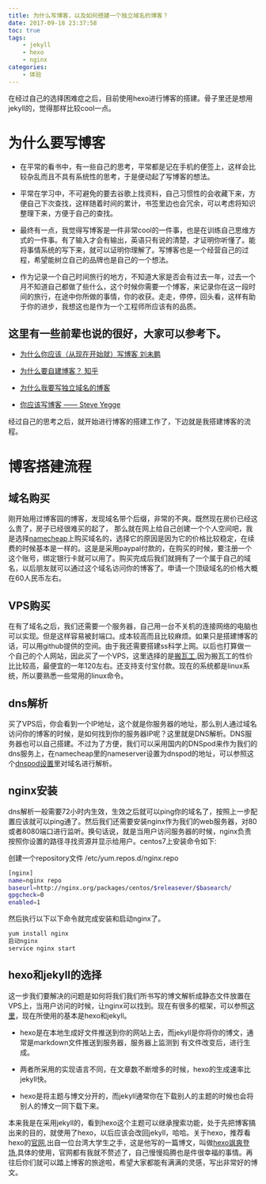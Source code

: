 ```yaml
---
title: 为什么写博客，以及如何搭建一个独立域名的博客？
date: 2017-09-18 23:37:58
toc: true
tags:
    - jekyll
    - hexo
    - nginx
categories:
    - 体验
---
```


在经过自己的选择困难症之后，目前使用hexo进行博客的搭建。骨子里还是想用jekyll的，觉得那样比较cool一点。

# 为什么要写博客

* 在平常的看书中，有一些自己的思考，平常都是记在手机的便签上，这样会比较杂乱而且不具有系统性的思考，于是便动起了写博客的想法。

* 平常在学习中，不可避免的要去谷歌上找资料，自己习惯性的会收藏下来，方便自己下次查找，这样随着时间的累计，书签里边也会冗余，可以考虑将知识整理下来，方便于自己的查找。

* 最终有一点，我觉得写博客是一件非常cool的一件事，也是在训练自己思维方式的一件事。有了输入才会有输出，英语只有说的清楚，才证明你听懂了。能将事情系统的写下来，就可以证明你理解了。写博客也是一个经营自己的过程，希望能树立自己的品牌也是自己的一个想法。

* 作为记录一个自己时间旅行的地方，不知道大家是否会有过去一年，过去一个月不知道自己都做了些什么，这个时候你需要一个博客，来记录你在这一段时间的旅行，在途中你所做的事情，你的收获。走走，停停，回头看，这样有助于你的进步，我想这也是作为一个工程师所应该有的品质。

<!--more-->

## 这里有一些前辈也说的很好，大家可以参考下。

* [为什么你应该（从现在开始就）写博客 刘未鹏][liuweipeng]

* [为什么要自建博客？ 知乎][blogzhihu]

* [为什么我要写独立域名的博客][whyblog]

* [你应该写博客 —— Steve Yegge][blogsteve]

经过自己的思考之后，就开始进行博客的搭建工作了，下边就是我搭建博客的流程。

# 博客搭建流程

## 域名购买

刚开始用过博客园的博客，发现域名带个后缀，非常的不爽。既然现在房价已经这么贵了，房子已经很难买的起了， 那么就在网上给自己创建一个个人空间吧，我是选择[namecheap][namecheap]上购买域名的，选择它的原因是因为它的价格比较稳定，在续费的时候基本是一样的。这是是采用paypal付款的，在购买的时候，要注册一个这个账号，绑定银行卡就可以用了。购买完成后我们就拥有了一个属于自己的域名，以后朋友就可以通过这个域名访问你的博客了。申请一个顶级域名的价格大概在60人民币左右。

## VPS购买

在有了域名之后，我们还需要一个服务器，自己用一台不关机的连接网络的电脑也可以实现。但是这样容易被封端口。成本较高而且比较麻烦。如果只是搭建博客的话，可以用github提供的空间。由于我还需要搭建ss科学上网。以后也打算做一个自己的个人网站，因此买了一个VPS，这里选择的是[搬瓦工][banwagong],因为搬瓦工的性价比比较高，最便宜的一年120左右。还支持支付宝付款。现在的系统都是linux系统，所以要熟悉一些常用的linux命令。

## dns解析

买了VPS后，你会看到一个IP地址，这个就是你服务器的地址，那么别人通过域名访问你的博客的时候，是如何找到你的服务器IP呢？这里就是DNS解析。DNS服务器也可以自己搭建。不过为了方便，我们可以采用国内的DNSpod来作为我们的dns服务上，在namecheap里的nameserver设置为dnspod的地址，可以参照这个[dnspod设置][dns]里对域名进行解析。

## nginx安装

dns解析一般需要72小时内生效，生效之后就可以ping你的域名了，按照上一步配置应该就可以ping通了。然后我们还需要安装nginx作为我们的web服务器，对80或者8080端口进行监听。换句话说，就是当用户访问服务器的时候，nginx负责按照你设置的路径寻找资源并显示给用户。centos7上安装命令如下:

创建一个repository文件 /etc/yum.repos.d/nginx.repo

```bash
[nginx]
name=nginx repo
baseurl=http://nginx.org/packages/centos/$releasever/$basearch/
gpgcheck=0
enabled=1
```

然后执行以下以下命令就完成安装和启动nginx了。

```bash
yum install nginx
启动nginx
service nginx start
```

## hexo和jekyll的选择

这一步我们要解决的问题是如何将我们我们所书写的博文解析成静态文件放置在VPS上，当用户访问的时候，让nginx可以找到。现在有很多的框架，可以参照[这里][kuangjia]，现在所使用的基本是hexo和jekyll。

* hexo是在本地生成好文件推送到你的网站上去，而jekyll是你将你的博文，通常是markdown文件推送到服务器，服务器上监测到
有文件改变后，进行生成。

* 两者所采用的实现语言不同，在文章数不断增多的时候，hexo的生成速率比jekyll快。

* hexo是将主题与博文分开的，而jekyll通常你在下载别人的主题的时候也会将别人的博文一同下载下来。

本来我是在采用jekyll的，看到hexo这个主题可以继承搜索功能，处于先把博客搞出来的目的，就使用了hexo，以后应该会改回jekyll，哈哈。关于hexo，推荐看hexo的[官网][hexo],出自一位台湾大学生之手，这是他写的一篇博文，叫做[hexo飒爽登场][hexoshow],具体的使用，官网都有我就不赘述了，自己慢慢捣腾也是件很幸福的事情。再往后你们就可以踏上博客的旅途啦，希望大家都能有满满的灵感，写出非常好的博文。

[liuweipeng]:http://mindhacks.cn/2009/02/15/why-you-should-start-blogging-now/
[blogzhihu]:https://www.zhihu.com/question/19916345
[whyblog]:https://www.bennythink.com/reason-of-this-blog.html
[blogsteve]:https://www.logcg.com/archives/836.html
[namecheap]:https://www.namecheap.com/
[banwagong]:https://bandwagonhost.com/
[dns]: http://jingyan.baidu.com/article/76a7e409a7c837fc3b6e15e7.html
[kuangjia]:http://topspeedsnail.com/static-website-generators_or_tools/
[hexo]:https://hexo.io/zh-cn/index.html
[hexoshow]:https://zespia.tw/blog/2012/10/11/hexo-debut/
